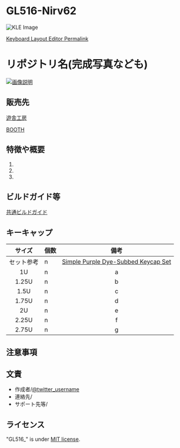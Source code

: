 # GL516-Nirv62
<!--最初にロゴ・アイキャッチ画像などを表示
KLEのレイアウト画像とロゴなんかがよさそう-->
![KLE Image](https://imgur.com/ICqiy6f.png)


[Keyboard Layout Editor Permalink](http://www.keyboard-layout-editor.com/##@@_x:1&a:7%3B&=SW1&=SW6&=SW10&=SW14&=SW18&=SW23&=SW28&_x:0.5%3B&=SW34&=SW38&=SW43&=SW48&_w:2%3B&=SW53%3B&@_x:0.75&w:1.5%3B&=SW2&=SW7&=SW11&=SW15&=SW19&=SW24&=SW29&=SW35&=SW39&=SW44&=SW49&=SW54&=SW57&_w:1.5%3B&=SW60%3B&@_x:0.25&w:1.75%3B&=SW3&=SW8&=SW12&=SW16&=SW20&=SW25&=SW30&_x:0.5%3B&=SW36&=SW40&=SW45&=SW50&=SW55&_w:2.25%3B&=SW58%3B&@_w:1.75%3B&=SW4&=SW9&=SW13&=SW17&=SW21&=SW26&=SW31&=SW33&=SW37&=SW41&=SW46&=SW51&_a:4%3B&=%0A.%0A%0A%0A%0A%0A%0A%0A%0ASW56&_a:7%3B&=SW59&=SW61%3B&@_w:1.25%3B&=SW5&_x:1&w:1.25%3B&=SW22&_w:2.75%3B&=SW27&_w:1.25%3B&=SW32&_x:1.5%3B&=SW42&_w:2.25%3B&=SW47&_w:1.25%3B&=SW52&_x:1&w:1.25%3B&=SW62)

# リポジトリ名(完成写真なども)
[![画像説明](https://imgur.com/1VleMdS.png)](https://github.com/Salicylic-acid3/GL516_Template)
<!--imgurかGyazoがいいと思います-->


## 販売先
[遊舎工房](https://shop.yushakobo.jp)　


[BOOTH](https://booth.pm)

## 特徴や概要
1. 
2.
3.


## ビルドガイド等
[共通ビルドガイド](https://github.com/L4Ph/GL516_BuildGuide)

## キーキャップ

| サイズ | 個数 | 備考 |
| :----: | :---- | :----: |
| セット参考 | n | [Simple Purple Dye-Subbed Keycap Set](https://shop.yushakobo.jp/collections/keycaps-1/products/2775) |
| 1U | n | a |
|  1.25U | n | b |
| 1.5U | n | c |
| 1.75U | n | d |
| 2U | n | e |
| 2.25U | n | f |
| 2.75U | n | g |

## 注意事項
<!--注意点などがあれば書く-->

## 文責
<!--作成情報を列挙-->
* 作成者/[@twitter_username](https://twitter.com/)
* 連絡先/
* サポート先等/


## ライセンス
<!--ライセンスを明示する-->

"GL516_" is under [MIT license](https://en.wikipedia.org/wiki/MIT_License).
